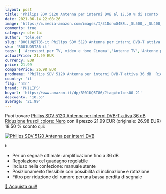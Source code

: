 ```yaml
---
layout: post
title: 'Philips SDV 5120 Antenna per interni DVB al 18.50 % di sconto'
date: 2021-06-14 22:08:26
image: 'https://m.media-amazon.com/images/I/31DonwG4BPL._SL500_._SL400_.jpg'
comments: true
category: ofertas
author: 'tole.es'
slug: 'B001UQ5T86-it Philips SDV 5120 Antenna per interni DVB-T attiva 36 dB...'
sku: 'B001UQ5T86-it'
tags: [ 'Accessori per TV, video e Home Cinema','Antenne TV','Antenne per sistemi audio-video','Elettronica','Home Cinema, TV e video','philips', ]
actualPrice: 21.99 EUR
currency: EUR
price: 21.99
comparePrice: 26.98 EUR
prodname: 'Philips SDV 5120 Antenna per interni DVB-T attiva 36 dB  Riduzione fruscii   colore: Nero'
country: 'it'
flag: '🇮🇹'
brand: 'PHILIPS'
buyurl: 'https://www.amazon.it/dp/B001UQ5T86/?tag=tolees00-21'
descuento: '18.50'
average: '21.99'
---
```


Puoi trovare [Philips SDV 5120 Antenna per interni DVB-T attiva 36 dB  Riduzione fruscii   colore: Nero](https://www.amazon.it/dp/B001UQ5T86/?tag=tolees00-21) con il prezzo 21.99 EUR (originale: 26.98 EUR) 18.50 % sconto qui:

[![Philips SDV 5120 Antenna per interni DVB](https://m.media-amazon.com/images/I/31DonwG4BPL._SL500_._SL400_.jpg)](https://www.amazon.it/dp/B001UQ5T86/?tag=tolees00-21)

ℹ️:

- Per un segnale ottimale: amplificazione fino a 36 dB
- Regolazione del guadagno regolabile
- Incluso nella confezione: manuale utente
- Posizionamento flessibile con possibilità di inclinazione e rotazione
- Filtro per riduzione del rumore per una bassa perdita di segnale

[🛒 Acquista qui!!](https://www.amazon.it/dp/B001UQ5T86/?tag=tolees00-21)

